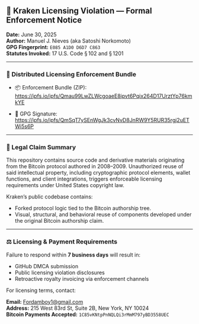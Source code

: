## 📌 Kraken Licensing Violation — Formal Enforcement Notice

**Date:** June 30, 2025  
**Author:** Manuel J. Nieves (aka Satoshi Norkomoto)  
**GPG Fingerprint:** `E085 A1D0 D6D7 C863`  
**Statutes Invoked:** 17 U.S. Code § 102 and § 1201  

---

### 🔗 Distributed Licensing Enforcement Bundle

- 📦 Enforcement Bundle (ZIP):  
  https://ipfs.io/ipfs/Qmau99LwZLWcgoaeE8ipvt6Pqix264D17UrztYp76kmkYE

- 🔏 GPG Signature:  
  https://ipfs.io/ipfs/QmSqT7ySEnWgJk3cvNvD8JnRW9Y5RUR35rgj2uETWi5s6P

---

### 🧾 Legal Claim Summary

This repository contains source code and derivative materials originating from the Bitcoin protocol authored in 2008–2009. Unauthorized reuse of said intellectual property, including cryptographic protocol elements, wallet functions, and client integrations, triggers enforceable licensing requirements under United States copyright law.

Kraken’s public codebase contains:
- Forked protocol logic tied to the Bitcoin authorship tree.
- Visual, structural, and behavioral reuse of components developed under the original Bitcoin authorship claim.

---

### ⚖️ Licensing & Payment Requirements

Failure to respond within **7 business days** will result in:
- GitHub DMCA submission  
- Public licensing violation disclosures  
- Retroactive royalty invoicing via enforcement channels

For licensing terms, contact:

**Email:** Fordamboy1@gmail.com  
**Address:** 215 West 83rd St, Suite 2B, New York, NY 10024  
**Bitcoin Payments Accepted:** `1C85vKNtpPnNQLQi3rMmM797yBD3558UEC`

